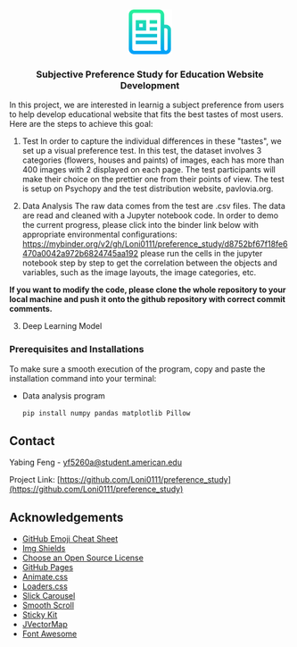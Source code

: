 <!-- PROJECT LOGO -->
<br />
<p align="center">
  <a href="https://github.com/Loni0111/preference_study">
    <img src="images/logo.png" alt="Logo" width="80" height="80">
  </a>

  <h3 align="center">Subjective Preference Study for Education Website Development</h3>

  <p align="left">
    In this project, we are interested in learnig a subject preference from users to help develop educational website that fits the best tastes of most users. Here are the steps to achieve this goal:
	
1. Test
In order to capture the individual differences in these "tastes", we set up a visual preference test. In this test, the dataset involves 3 categories (flowers, houses and paints) of images, each has more than 400 images with 2 displayed on each page. The test participants will make their choice on the prettier one from their points of view. The test is setup on Psychopy and the test distribution website, pavlovia.org.

2. Data Analysis
The raw data comes from the test are .csv files. The data are read and cleaned with a Jupyter notebook code. In order to demo the current progress, please click into the binder link below with appropriate environmental configurations:
https://mybinder.org/v2/gh/Loni0111/preference_study/d8752bf67f18fe6470a0042a972b6824745aa192
please run the cells in the jupyter notebook step by step to get the correlation between the objects and variables, such as the image layouts, the image categories, etc.

**If you want to modify the code, please clone the whole repository to your local machine and push it onto the github repository with correct commit comments.**

3. Deep Learning Model

  </p>
</p>






### Prerequisites and Installations

To make sure a smooth execution of the program, copy and paste the installation command into your terminal:

* Data analysis program
  ```sh
  pip install numpy pandas matplotlib Pillow
  ```


<!-- CONTACT -->
## Contact

Yabing Feng -  yf5260a@student.american.edu

Project Link: [https://github.com/Loni0111/preference_study](https://github.com/Loni0111/preference_study)



<!-- ACKNOWLEDGEMENTS -->
## Acknowledgements
* [GitHub Emoji Cheat Sheet](https://www.webpagefx.com/tools/emoji-cheat-sheet)
* [Img Shields](https://shields.io)
* [Choose an Open Source License](https://choosealicense.com)
* [GitHub Pages](https://pages.github.com)
* [Animate.css](https://daneden.github.io/animate.css)
* [Loaders.css](https://connoratherton.com/loaders)
* [Slick Carousel](https://kenwheeler.github.io/slick)
* [Smooth Scroll](https://github.com/cferdinandi/smooth-scroll)
* [Sticky Kit](http://leafo.net/sticky-kit)
* [JVectorMap](http://jvectormap.com)
* [Font Awesome](https://fontawesome.com)





<!-- MARKDOWN LINKS & IMAGES -->
<!-- https://www.markdownguide.org/basic-syntax/#reference-style-links -->
[contributors-shield]: https://img.shields.io/github/contributors/othneildrew/Best-README-Template.svg?style=for-the-badge
[contributors-url]: https://github.com/othneildrew/Best-README-Template/graphs/contributors
[forks-shield]: https://img.shields.io/github/forks/othneildrew/Best-README-Template.svg?style=for-the-badge
[forks-url]: https://github.com/othneildrew/Best-README-Template/network/members
[stars-shield]: https://img.shields.io/github/stars/othneildrew/Best-README-Template.svg?style=for-the-badge
[stars-url]: https://github.com/othneildrew/Best-README-Template/stargazers
[issues-shield]: https://img.shields.io/github/issues/othneildrew/Best-README-Template.svg?style=for-the-badge
[issues-url]: https://github.com/othneildrew/Best-README-Template/issues
[license-shield]: https://img.shields.io/github/license/othneildrew/Best-README-Template.svg?style=for-the-badge
[license-url]: https://github.com/othneildrew/Best-README-Template/blob/master/LICENSE.txt
[linkedin-shield]: https://img.shields.io/badge/-LinkedIn-black.svg?style=for-the-badge&logo=linkedin&colorB=555
[linkedin-url]: https://linkedin.com/in/othneildrew
[product-screenshot]: images/screenshot.png